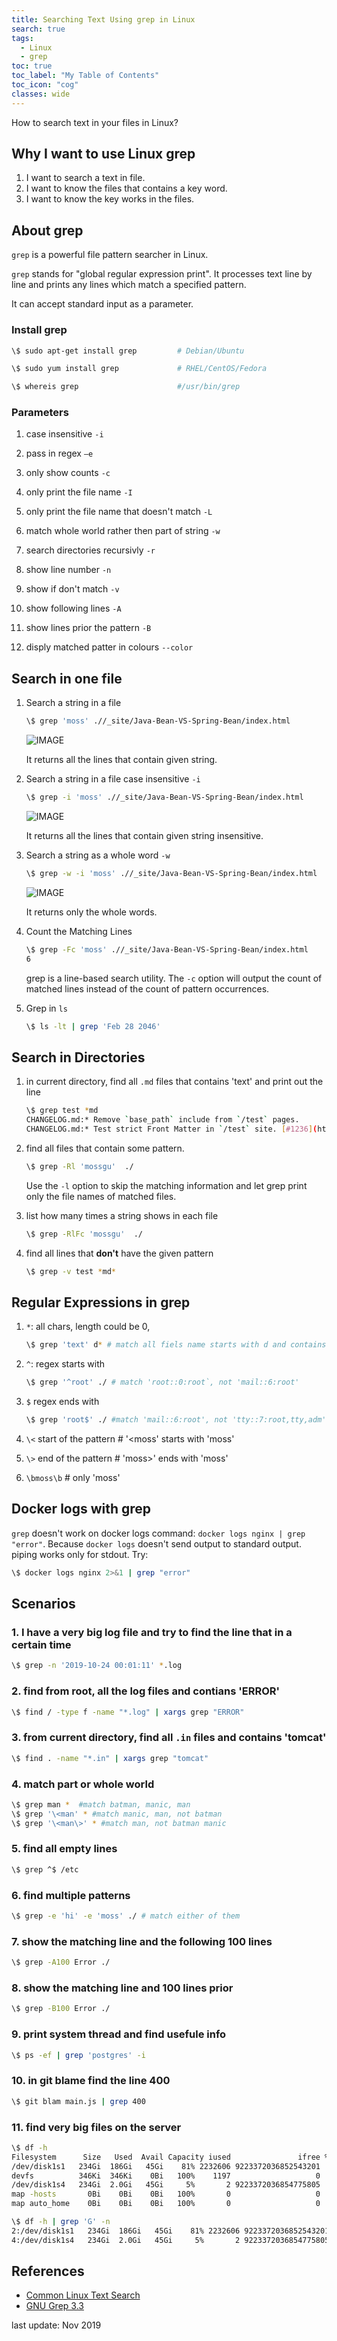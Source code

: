 ```yaml
---
title: Searching Text Using grep in Linux
search: true
tags: 
  - Linux
  - grep
toc: true
toc_label: "My Table of Contents"
toc_icon: "cog"
classes: wide
---
```


How to search text in your files in Linux?

## Why I want to use Linux grep

1. I want to search a text in file.
2. I want to know the files that contains a key word.
3. I want to know the key works in the files.

## About grep

`grep` is a powerful file pattern searcher in Linux.

`grep` stands for "global regular expression print". It processes text line by line and prints any lines which match a specified pattern.

It can accept standard input as a parameter.

### Install grep

```bash
\$ sudo apt-get install grep         # Debian/Ubuntu

\$ sudo yum install grep             # RHEL/CentOS/Fedora

\$ whereis grep                      #/usr/bin/grep
```

### Parameters

1. case insensitive `-i`

2. pass in regex `–e`

3. only show counts `-c`

4. only print the file name `-I`

5. only print the file name that doesn't match `-L`

6. match whole world rather then part of string `-w`

7. search directories recursivly  `-r`

8. show line number `-n`

9. show if don't match `-v`

10. show following lines `-A`

11. show lines prior the pattern `-B`

12. disply matched patter in colours `--color`

## Search in one file

1. Search a string in a file

    ```bash
    \$ grep 'moss' .//_site/Java-Bean-VS-Spring-Bean/index.html
    ```

    ![IMAGE](https://i.loli.net/2019/10/16/uNFgyp8TnxBUrDo.jpg)

    It returns all the lines that contain given string.

2. Search a string in a file case insensitive `-i`

    ```bash
    \$ grep -i 'moss' .//_site/Java-Bean-VS-Spring-Bean/index.html
    ```

    ![IMAGE](https://i.loli.net/2019/10/16/FYlMNvGwzZJorRB.jpg)

    It returns all the lines that contain given string insensitive.

3. Search a string as a whole word `-w`

    ```bash
    \$ grep -w -i 'moss' .//_site/Java-Bean-VS-Spring-Bean/index.html
    ```

    ![IMAGE](https://i.loli.net/2019/10/16/1t5Tr6snafwziKN.jpg)

    It returns only the whole words.

4. Count the Matching Lines

    ```bash
    \$ grep -Fc 'moss' .//_site/Java-Bean-VS-Spring-Bean/index.html
    6
    ```

    grep is a line-based search utility. The `-c` option will output the count of matched lines instead of the count of pattern occurrences.

5. Grep in `ls`

    ```bash
    \$ ls -lt | grep 'Feb 28 2046'
    ```

## Search in Directories

1. in current directory, find all `.md` files that contains 'text' and print out the line

    ```bash
    \$ grep test *md
    CHANGELOG.md:* Remove `base_path` include from `/test` pages.
    CHANGELOG.md:* Test strict Front Matter in `/test` site. [#1236](https://github.com/mmistakes/minimal-mistakes/pull/1236)
    ```

2. find all files that contain some pattern.

    ```bash
    \$ grep -Rl 'mossgu'  ./
    ```

    Use the `-l` option to skip the matching information and let grep print only the file names of matched files.

3. list how many times a string shows in each file

    ```bash
    \$ grep -RlFc 'mossgu'  ./
    ```

4. find all lines that **don't** have the given pattern

    ```bash
    \$ grep -v test *md*
    ```

## Regular Expressions in grep

1. `*`: all chars, length could be 0,

    ```bash
    \$ grep 'text' d* # match all fiels name starts with d and contains 'test'
    ```

2. `^`: regex starts with

    ```bash
    \$ grep '^root' ./ # match 'root::0:root`, not 'mail::6:root'
    ```

3. `$` regex ends with

    ```bash
    \$ grep 'root$' ./ #match 'mail::6:root', not 'tty::7:root,tty,adm'
    ```

4. `\<`  start of the pattern # '\<moss' starts with 'moss'

5. `\>`  end of the pattern # 'moss\>' ends with 'moss'

6. `\bmoss\b` # only 'moss'

## Docker logs with grep

`grep` doesn't work on docker logs command: `docker logs nginx | grep "error"`.
Because `docker logs` doesn't send output to standard output. piping works only for stdout. Try:

```bash
\$ docker logs nginx 2>&1 | grep "error"
```

## Scenarios

### 1. I have a very big log file and try to find the line that in a certain time

```bash
\$ grep -n '2019-10-24 00:01:11' *.log
```

### 2. find from root, all the log files and contians 'ERROR'

```bash
\$ find / -type f -name "*.log" | xargs grep "ERROR"
```

### 3. from current directory, find all `.in` files and contains 'tomcat'

```bash
\$ find . -name "*.in" | xargs grep "tomcat"
```

### 4. match part or whole world

```bash
\$ grep man *  #match batman, manic, man
\$ grep '\<man' * #match manic, man, not batman
\$ grep '\<man\>' * #match man, not batman manic

```

### 5. find all empty lines

```bash
\$ grep ^$ /etc
```

### 6. find multiple patterns

```bash
\$ grep -e 'hi' -e 'moss' ./ # match either of them
```

### 7. show the matching line and the following 100 lines

```bash
\$ grep -A100 Error ./
```

### 8. show the matching line and 100 lines prior

```bash
\$ grep -B100 Error ./
```

### 9. print system thread and find usefule info

```bash
\$ ps -ef | grep 'postgres' -i
```

### 10. in git blame find the line 400

```bash
\$ git blam main.js | grep 400
```

### 11. find very big files on the server

``` bash
\$ df -h
Filesystem      Size   Used  Avail Capacity iused               ifree %iused  Mounted on
/dev/disk1s1   234Gi  186Gi   45Gi    81% 2232606 9223372036852543201    0%   /
devfs          346Ki  346Ki    0Bi   100%    1197                   0  100%   /dev
/dev/disk1s4   234Gi  2.0Gi   45Gi     5%       2 9223372036854775805    0%   /private/var/vm
map -hosts       0Bi    0Bi    0Bi   100%       0                   0  100%   /net
map auto_home    0Bi    0Bi    0Bi   100%       0                   0  100%   /home

\$ df -h | grep 'G' -n
2:/dev/disk1s1   234Gi  186Gi   45Gi    81% 2232606 9223372036852543201    0%   /
4:/dev/disk1s4   234Gi  2.0Gi   45Gi     5%       2 9223372036854775805    0%   /private/var/vm
```

## References

- [Common Linux Text Search](https://www.baeldung.com/linux/common-text-search)
- [GNU Grep 3.3](https://www.gnu.org/software/grep/manual/html_node/index.html)

last update: Nov 2019
